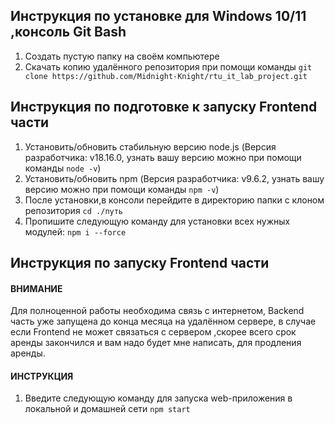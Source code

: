 ## Инструкция по установке для Windows 10/11 ,консоль Git Bash

1. Создать пустую папку на своём компьютере
2. Скачать копию удалённого репозитория при помощи команды `git clone https://github.com/Midnight-Knight/rtu_it_lab_project.git`

## Инструкция по подготовке к запуску Frontend части

1. Установить/обновить стабильную версию node.js (Версия разработчика: v18.16.0, узнать вашу версию можно при помощи команды `node -v`)
2. Установить/обновить npm (Версия разработчика: v9.6.2, узнать вашу версию можно при помощи команды `npm -v`)
3. После установки,в консоли перейдите в директорию папки с клоном репозитория `cd ./путь`
4. Пропишите следующую команду для установки всех нужных модулей: `npm i --force`

## Инструкция по запуску Frontend части 
 
#### ВНИМАНИЕ
Для полноценной работы необходима связь с интернетом, Backend часть уже запущена 
до конца месяца на удалённом сервере, в случае если Frontend не может связаться с сервером
,скорее всего срок аренды закончился и вам надо будет мне написать, для продления аренды.

#### ИНСТРУКЦИЯ

1. Введите следующую команду для запуска web-приложения в локальной и домашней сети `npm start`

